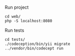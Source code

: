 Run project
```
cd web/
php -S localhost:8080
```

Run tests

```
cd tests/
./codeception/bin/yii migrate
../vendor/bin/codecept run
```